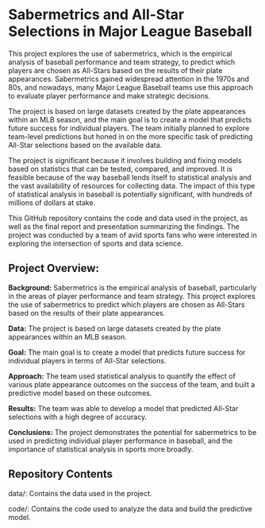 # Sabermetrics and All-Star Selections in Major League Baseball

This project explores the use of sabermetrics, which is the empirical analysis of baseball performance and team strategy, to predict which players are chosen as All-Stars based on the results of their plate appearances. Sabermetrics gained widespread attention in the 1970s and 80s, and nowadays, many Major League Baseball teams use this approach to evaluate player performance and make strategic decisions.

The project is based on large datasets created by the plate appearances within an MLB season, and the main goal is to create a model that predicts future success for individual players. The team initially planned to explore team-level predictions but honed in on the more specific task of predicting All-Star selections based on the available data.

The project is significant because it involves building and fixing models based on statistics that can be tested, compared, and improved. It is feasible because of the way baseball lends itself to statistical analysis and the vast availability of resources for collecting data. The impact of this type of statistical analysis in baseball is potentially significant, with hundreds of millions of dollars at stake.

This GitHub repository contains the code and data used in the project, as well as the final report and presentation summarizing the findings. The project was conducted by a team of avid sports fans who were interested in exploring the intersection of sports and data science.

## Project Overview: 

**Background:** Sabermetrics is the empirical analysis of baseball, particularly in the areas of player performance and team strategy. This project explores the use of sabermetrics to predict which players are chosen as All-Stars based on the results of their plate appearances.

**Data:** The project is based on large datasets created by the plate appearances within an MLB season.

**Goal:** The main goal is to create a model that predicts future success for individual players in terms of All-Star selections.

**Approach:** The team used statistical analysis to quantify the effect of various plate appearance outcomes on the success of the team, and built a predictive model based on these outcomes.

**Results:** The team was able to develop a model that predicted All-Star selections with a high degree of accuracy.

**Conclusions:** The project demonstrates the potential for sabermetrics to be used in predicting individual player performance in baseball, and the importance of statistical analysis in sports more broadly.

## Repository Contents
data/: Contains the data used in the project.

code/: Contains the code used to analyze the data and build the predictive model.
